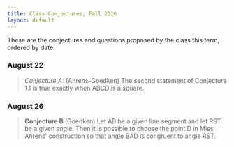 ```yaml
---
title: Class Conjectures, Fall 2016
layout: default
---
```


These are the conjectures and questions proposed by the class this term,
ordered by date.

### August 22

> *Conjecture A:* (Ahrens-Goedken) The second statement of Conjecture 1.1 is
> true exactly when ABCD is a square.

### August 26

> **Conjecture B** (Goedken) Let AB be a given line segment and let RST be a given
> angle. Then it is possible to choose the point D in Miss Ahrens' construction so
> that angle BAD is congruent to angle RST.
